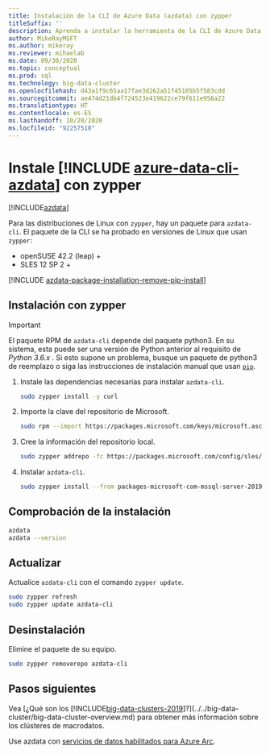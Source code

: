 ```yaml
---
title: Instalación de la CLI de Azure Data (azdata) con zypper
titleSuffix: ''
description: Aprenda a instalar la herramienta de la CLI de Azure Data (azdata) con zypper.
author: MikeRayMSFT
ms.author: mikeray
ms.reviewer: mihaelab
ms.date: 09/30/2020
ms.topic: conceptual
ms.prod: sql
ms.technology: big-data-cluster
ms.openlocfilehash: d43a1f9c65aa17fae3d262a51f45105b5f583cdd
ms.sourcegitcommit: ae474d21db4f724523e419622ce79f611e956a22
ms.translationtype: HT
ms.contentlocale: es-ES
ms.lasthandoff: 10/20/2020
ms.locfileid: "92257518"
---
```

# <a name="install-azure-data-cli-azdata-with-zypper"></a>Instale [!INCLUDE [azure-data-cli-azdata](../../includes/azure-data-cli-azdata.md)] con zypper

[!INCLUDE[azdata](../../includes/applies-to-version/azdata.md)]

Para las distribuciones de Linux con `zypper`, hay un paquete para `azdata-cli`. El paquete de la CLI se ha probado en versiones de Linux que usan `zypper`:

- openSUSE 42.2 (leap) +
- SLES 12 SP 2 +

[!INCLUDE [azdata-package-installation-remove-pip-install](../../includes/azdata-package-installation-remove-pip-install.md)]

## <a name="install-with-zypper"></a>Instalación con zypper

>[!IMPORTANT]
>El paquete RPM de `azdata-cli` depende del paquete python3. En su sistema, esta puede ser una versión de Python anterior al requisito de *Python 3.6.x* . Si esto supone un problema, busque un paquete de python3 de reemplazo o siga las instrucciones de instalación manual que usan [`pip`](../install/deploy-install-azdata-pip.md).

1. Instale las dependencias necesarias para instalar `azdata-cli`.

   ```bash
   sudo zypper install -y curl
   ```

1. Importe la clave del repositorio de Microsoft.

   ```bash
   sudo rpm --import https://packages.microsoft.com/keys/microsoft.asc
   ```

1. Cree la información del repositorio local.

   ```bash
   sudo zypper addrepo -fc https://packages.microsoft.com/config/sles/12/prod.repo
   ```

1. Instalar `azdata-cli`.

   ```bash
   sudo zypper install --from packages-microsoft-com-mssql-server-2019 -y azdata-cli
   ```

## <a name="verify-install"></a>Comprobación de la instalación

```bash
azdata
azdata --version
```

## <a name="update"></a>Actualizar

Actualice `azdata-cli` con el comando `zypper update`.

```bash
sudo zypper refresh
sudo zypper update azdata-cli
```

## <a name="uninstall"></a>Desinstalación

Elimine el paquete de su equipo.

```bash
sudo zypper removerepo azdata-cli
```

## <a name="next-steps"></a>Pasos siguientes

Vea [¿Qué son los [!INCLUDE[big-data-clusters-2019](../../includes/ssbigdataclusters-ver15.md)]?](../../big-data-cluster/big-data-cluster-overview.md) para obtener más información sobre los clústeres de macrodatos.

Use azdata con [servicios de datos habilitados para Azure Arc](/azure/azure-arc/data/).